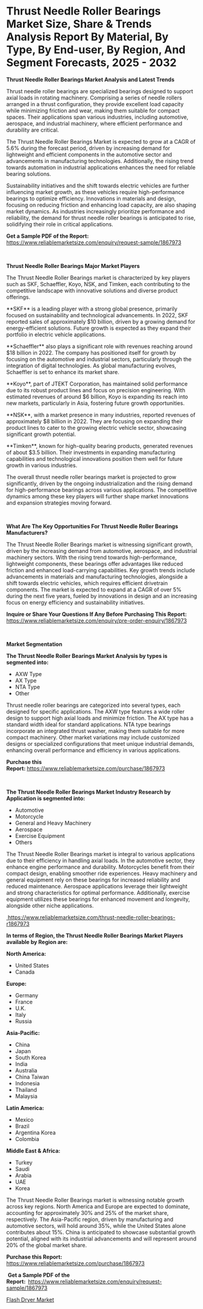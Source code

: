 <p><h1>Thrust Needle Roller Bearings Market Size, Share & Trends Analysis Report By Material, By Type, By End-user, By Region, And Segment Forecasts, 2025 - 2032</h1></p><p><strong>Thrust Needle Roller Bearings Market Analysis and Latest Trends</strong></p>
<p><p>Thrust needle roller bearings are specialized bearings designed to support axial loads in rotating machinery. Comprising a series of needle rollers arranged in a thrust configuration, they provide excellent load capacity while minimizing friction and wear, making them suitable for compact spaces. Their applications span various industries, including automotive, aerospace, and industrial machinery, where efficient performance and durability are critical.</p><p>The Thrust Needle Roller Bearings Market is expected to grow at a CAGR of 5.6% during the forecast period, driven by increasing demand for lightweight and efficient components in the automotive sector and advancements in manufacturing technologies. Additionally, the rising trend towards automation in industrial applications enhances the need for reliable bearing solutions. </p><p>Sustainability initiatives and the shift towards electric vehicles are further influencing market growth, as these vehicles require high-performance bearings to optimize efficiency. Innovations in materials and design, focusing on reducing friction and enhancing load capacity, are also shaping market dynamics. As industries increasingly prioritize performance and reliability, the demand for thrust needle roller bearings is anticipated to rise, solidifying their role in critical applications.</p></p>
<p><strong>Get a Sample PDF of the Report:&nbsp;</strong> <a href="https://www.reliablemarketsize.com/enquiry/request-sample/1867973?utm_campaign=2457&utm_medium=2&utm_source=Github&utm_content=ia&utm_term=10042025&utm_id=thrust-needle-roller-bearings">https://www.reliablemarketsize.com/enquiry/request-sample/1867973</a></p>
<p>&nbsp;</p>
<p><strong>Thrust Needle Roller Bearings Major Market Players</strong></p>
<p><p>The Thrust Needle Roller Bearings market is characterized by key players such as SKF, Schaeffler, Koyo, NSK, and Timken, each contributing to the competitive landscape with innovative solutions and diverse product offerings. </p><p>**SKF** is a leading player with a strong global presence, primarily focused on sustainability and technological advancements. In 2022, SKF reported sales of approximately $10 billion, driven by a growing demand for energy-efficient solutions. Future growth is expected as they expand their portfolio in electric vehicle applications.</p><p>**Schaeffler** also plays a significant role with revenues reaching around $18 billion in 2022. The company has positioned itself for growth by focusing on the automotive and industrial sectors, particularly through the integration of digital technologies. As global manufacturing evolves, Schaeffler is set to enhance its market share.</p><p>**Koyo**, part of JTEKT Corporation, has maintained solid performance due to its robust product lines and focus on precision engineering. With estimated revenues of around $6 billion, Koyo is expanding its reach into new markets, particularly in Asia, fostering future growth opportunities.</p><p>**NSK**, with a market presence in many industries, reported revenues of approximately $8 billion in 2022. They are focusing on expanding their product lines to cater to the growing electric vehicle sector, showcasing significant growth potential.</p><p>**Timken**, known for high-quality bearing products, generated revenues of about $3.5 billion. Their investments in expanding manufacturing capabilities and technological innovations position them well for future growth in various industries.</p><p>The overall thrust needle roller bearings market is projected to grow significantly, driven by the ongoing industrialization and the rising demand for high-performance bearings across various applications. The competitive dynamics among these key players will further shape market innovations and expansion strategies moving forward.</p></p>
<p>&nbsp;</p>
<p><strong>What Are The Key Opportunities For Thrust Needle Roller Bearings Manufacturers?</strong></p>
<p><p>The Thrust Needle Roller Bearings market is witnessing significant growth, driven by the increasing demand from automotive, aerospace, and industrial machinery sectors. With the rising trend towards high-performance, lightweight components, these bearings offer advantages like reduced friction and enhanced load-carrying capabilities. Key growth trends include advancements in materials and manufacturing technologies, alongside a shift towards electric vehicles, which requires efficient drivetrain components. The market is expected to expand at a CAGR of over 5% during the next five years, fueled by innovations in design and an increasing focus on energy efficiency and sustainability initiatives.</p></p>
<p><strong>Inquire or Share Your Questions If Any Before Purchasing This Report:</strong> <a href="https://www.reliablemarketsize.com/enquiry/pre-order-enquiry/1867973?utm_campaign=2457&utm_medium=2&utm_source=Github&utm_content=ia&utm_term=10042025&utm_id=thrust-needle-roller-bearings">https://www.reliablemarketsize.com/enquiry/pre-order-enquiry/1867973</a></p>
<p>&nbsp;</p>
<p><strong>Market Segmentation</strong></p>
<p><strong>The Thrust Needle Roller Bearings Market Analysis by types is segmented into:</strong></p>
<p><ul><li>AXW Type</li><li>AX Type</li><li>NTA Type</li><li>Other</li></ul></p>
<p><p>Thrust needle roller bearings are categorized into several types, each designed for specific applications. The AXW type features a wide roller design to support high axial loads and minimize friction. The AX type has a standard width ideal for standard applications. NTA type bearings incorporate an integrated thrust washer, making them suitable for more compact machinery. Other market variations may include customized designs or specialized configurations that meet unique industrial demands, enhancing overall performance and efficiency in various applications.</p></p>
<p><strong>Purchase this Report:&nbsp;</strong><a href="https://www.reliablemarketsize.com/purchase/1867973?utm_campaign=2457&utm_medium=2&utm_source=Github&utm_content=ia&utm_term=10042025&utm_id=thrust-needle-roller-bearings">https://www.reliablemarketsize.com/purchase/1867973</a></p>
<p>&nbsp;</p>
<p><strong>The Thrust Needle Roller Bearings Market Industry Research by Application is segmented into:</strong></p>
<p><ul><li>Automotive</li><li>Motorcycle</li><li>General and Heavy Machinery</li><li>Aerospace</li><li>Exercise Equipment</li><li>Others</li></ul></p>
<p><p>The Thrust Needle Roller Bearings market is integral to various applications due to their efficiency in handling axial loads. In the automotive sector, they enhance engine performance and durability. Motorcycles benefit from their compact design, enabling smoother ride experiences. Heavy machinery and general equipment rely on these bearings for increased reliability and reduced maintenance. Aerospace applications leverage their lightweight and strong characteristics for optimal performance. Additionally, exercise equipment utilizes these bearings for enhanced movement and longevity, alongside other niche applications.</p></p>
<p><a href="https://www.reliablemarketsize.com/thrust-needle-roller-bearings-r1867973?utm_campaign=2457&utm_medium=2&utm_source=Github&utm_content=ia&utm_term=10042025&utm_id=thrust-needle-roller-bearings">&nbsp;https://www.reliablemarketsize.com/thrust-needle-roller-bearings-r1867973</a></p>
<p><strong>In terms of Region, the Thrust Needle Roller Bearings Market Players available by Region are:</strong></p>
<p>
    <p> <strong> North America: </strong>
        <ul>
            <li>United States</li>
            <li>Canada</li>
        </ul>
        </p> 
    <p> <strong> Europe: </strong>
        <ul>
            <li>Germany</li>
            <li>France</li>
            <li>U.K.</li>
            <li>Italy</li>
            <li>Russia</li>
        </ul>
        </p> 
    <p> <strong> Asia-Pacific: </strong>
        <ul>
            <li>China</li>
            <li>Japan</li>
            <li>South Korea</li>
            <li>India</li>
            <li>Australia</li>
            <li>China Taiwan</li>
            <li>Indonesia</li>
            <li>Thailand</li>
            <li>Malaysia</li>
        </ul>
        </p> 
    <p> <strong> Latin America: </strong>
        <ul>
            <li>Mexico</li>
            <li>Brazil</li>
            <li>Argentina Korea</li>
            <li>Colombia</li>
        </ul>
        </p> 
    <p> <strong> Middle East & Africa: </strong>
        <ul>
            <li>Turkey</li>
            <li>Saudi</li>
            <li>Arabia</li>
            <li>UAE</li>
            <li>Korea</li>
        </ul>
    </p>
    </p>
<p><p>The Thrust Needle Roller Bearings market is witnessing notable growth across key regions. North America and Europe are expected to dominate, accounting for approximately 30% and 25% of the market share, respectively. The Asia-Pacific region, driven by manufacturing and automotive sectors, will hold around 35%, while the United States alone contributes about 15%. China is anticipated to showcase substantial growth potential, aligned with its industrial advancements and will represent around 20% of the global market share.</p></p>
<p><strong>Purchase this Report: </strong><a href="https://www.reliablemarketsize.com/purchase/1867973?utm_campaign=2457&utm_medium=2&utm_source=Github&utm_content=ia&utm_term=10042025&utm_id=thrust-needle-roller-bearings">https://www.reliablemarketsize.com/purchase/1867973</a></p>
<p>&nbsp;<strong>Get a Sample PDF of the Report:&nbsp;&nbsp;</strong><a href="https://www.reliablemarketsize.com/enquiry/request-sample/1867973?utm_campaign=2457&utm_medium=2&utm_source=Github&utm_content=ia&utm_term=10042025&utm_id=thrust-needle-roller-bearings">https://www.reliablemarketsize.com/enquiry/request-sample/1867973</a></p>
<p><strong></strong></p>
<p><p><a href="https://github.com/sivyerloucks/Market-Research-Report-List-1/blob/main/flash-dryer-market.md?utm_campaign=2457&utm_medium=2&utm_source=Github&utm_content=ia&utm_term=10042025&utm_id=thrust-needle-roller-bearings">Flash Dryer Market</a></p></p>
